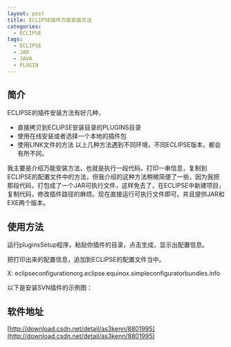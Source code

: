 ```yaml
---
layout: post
title: ECLIPSE插件万能安装方法
categories:
  - ECLIPSE
tags:
  - ECLIPSE
  - JAR
  - JAVA
  - PLUGIN
---
```



## 简介

ECLIPSE的插件安装方法有好几种，

*   直接拷贝到ECLIPSE安装目录的PLUGINS目录
*   使用在线安装或者选择一个本地的插件包
*   使用LINK文件的方法
以上几种方法遇到不同环境，不同ECLIPSE版本，都会有所不同。

<!--more-->

我主要是介绍万能安装方法，也就是执行一段代码，打印一串信息，复制到ECLIPSE的配置文件中的方法，但我介绍的这种方法稍微简便了一些，因为我把那段代码，打包成了一个JAR可执行文件，这样免去了，在ECLIPSE中新建项目，复制代码，修改插件路径的麻烦。现在直接运行可执行文件即可。并且提供JAR和EXE两个版本。

## 使用方法

运行pluginsSetup程序，粘贴你插件的目录，点击生成，显示出配置信息。

把打印出来的配置信息，追加到ECLIPSE的配置文件当中。

X: eclipseconfigurationorg.eclipse.equinox.simpleconfiguratorbundles.info

以下是安装SVN插件的示例图：

## 软件地址

[http://download.csdn.net/detail/as3kenn/8801995](http://download.csdn.net/detail/as3kenn/8801995)